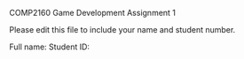 COMP2160 Game Development 
Assignment 1

Please edit this file to include your name and student number.

Full name: 
Student ID:

